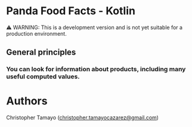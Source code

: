 #  **Panda Food Facts - Kotlin**

⚠️ WARNING: This is a development version and is not yet suitable for a production environment.


## General principles
### You can look for information about products, including many useful computed values.


# **Authors**
Christopher Tamayo (christopher.tamayocazarez@gmail.com)
